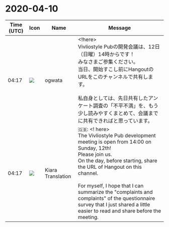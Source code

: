 # 2020-04-10

|Time (UTC)|Icon|Name|Message|
|---|---|---|---|
|04:17|![](https://avatars.slack-edge.com/2019-11-22/845042642576_070441337abaca9fb7b3_72.png)|ogwata|<!here><br>Vivliostyle Pubの開発会議は、12日（日曜）14時からです！<br>みなさまご参集ください。<br>当日、開始すこし前にHangoutのURLをこのチャンネルで共有します。<br><br>私自身としては、先日共有したアンケート調査の「不平不満」を、もう少し読みやすくまとめて、会議までに共有できればと思っています。|
|04:17|![](https://avatars.slack-edge.com/2019-08-21/732685848020_f3f20736795184660348_72.png)|Kiara Translation|🇬🇧: &lt;! here&gt;<br>The Vivliostyle Pub development meeting is open from 14:00 on Sunday, 12th!<br>Please join us.<br>On the day, before starting, share the URL of Hangout on this channel.<br><br>For myself, I hope that I can summarize the "complaints and complaints" of the questionnaire survey that I just shared a little easier to read and share before the meeting.|
